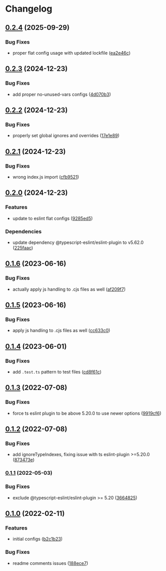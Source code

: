 # Changelog

## [0.2.4](https://github.com/V-ed/eslint-config/compare/eslint-config-v0.2.3...eslint-config-v0.2.4) (2025-09-29)


### Bug Fixes

* proper flat config usage with updated lockfile ([ea2e46c](https://github.com/V-ed/eslint-config/commit/ea2e46cf448963622722076d6d7687b1000d2706))

## [0.2.3](https://github.com/V-ed/eslint-config/compare/eslint-config-v0.2.2...eslint-config-v0.2.3) (2024-12-23)


### Bug Fixes

* add proper no-unused-vars configs ([4d070b3](https://github.com/V-ed/eslint-config/commit/4d070b3284b77ebaeccf54dae9674a9a1263bc87))

## [0.2.2](https://github.com/V-ed/eslint-config/compare/eslint-config-v0.2.1...eslint-config-v0.2.2) (2024-12-23)


### Bug Fixes

* properly set global ignores and overrides ([17e1e89](https://github.com/V-ed/eslint-config/commit/17e1e89707377d90173ee6c78e3a4c2771c60884))

## [0.2.1](https://github.com/V-ed/eslint-config/compare/eslint-config-v0.2.0...eslint-config-v0.2.1) (2024-12-23)


### Bug Fixes

* wrong index.js import ([cfb9521](https://github.com/V-ed/eslint-config/commit/cfb9521fb5aa7183546519185291f761306b00bd))

## [0.2.0](https://github.com/V-ed/eslint-config/compare/eslint-config-v0.1.6...eslint-config-v0.2.0) (2024-12-23)


### Features

* update to eslint flat configs ([9285ed5](https://github.com/V-ed/eslint-config/commit/9285ed54b8032c86bb0888f0cff748479a94fc6c))


### Dependencies

* update dependency @typescript-eslint/eslint-plugin to v5.62.0 ([225faac](https://github.com/V-ed/eslint-config/commit/225faac3c5d36389e67d005a2f49e6bdbddf0a4a))

## [0.1.6](https://github.com/V-ed/eslint-config/compare/eslint-config-v0.1.5...eslint-config-v0.1.6) (2023-06-16)


### Bug Fixes

* actually apply js handling to .cjs files as well ([af209f7](https://github.com/V-ed/eslint-config/commit/af209f7ad8fe48c8c9fe4cf3814b5d516f1db2c9))

## [0.1.5](https://github.com/V-ed/eslint-config/compare/eslint-config-v0.1.4...eslint-config-v0.1.5) (2023-06-16)


### Bug Fixes

* apply js handling to .cjs files as well ([cc633c0](https://github.com/V-ed/eslint-config/commit/cc633c0cf29d4c96a2a444b69e9a3c4ea98868ad))

## [0.1.4](https://github.com/V-ed/eslint-config/compare/eslint-config-v0.1.3...eslint-config-v0.1.4) (2023-06-01)


### Bug Fixes

* add `.test.ts` pattern to test files ([cd8f61c](https://github.com/V-ed/eslint-config/commit/cd8f61cb1bb047d81155ca37306106d33a123c73))

## [0.1.3](https://github.com/V-ed/eslint-config/compare/eslint-config-v0.1.2...eslint-config-v0.1.3) (2022-07-08)


### Bug Fixes

* force ts eslint plugin to be above 5.20.0 to use newer options ([9919cf6](https://github.com/V-ed/eslint-config/commit/9919cf6699aae3e66fdc30ed3c537e30edeca55a))

## [0.1.2](https://github.com/V-ed/eslint-config/compare/eslint-config-v0.1.1...eslint-config-v0.1.2) (2022-07-08)


### Bug Fixes

* add ignoreTypeIndexes, fixing issue with ts eslint-plugin >=5.20.0 ([873473e](https://github.com/V-ed/eslint-config/commit/873473e8a9e295295c4146d69f41e930c11fc6bd))

### [0.1.1](https://github.com/V-ed/eslint-config/compare/eslint-config-v0.1.0...eslint-config-v0.1.1) (2022-05-03)


### Bug Fixes

* exclude @typescript-eslint/eslint-plugin >= 5.20 ([3664825](https://github.com/V-ed/eslint-config/commit/3664825e84ab0af2b4638f347121e845c9bccfbc))

## [0.1.0](https://github.com/V-ed/eslint-config/compare/eslint-config-v0.0.1...eslint-config-v0.1.0) (2022-02-11)


### Features

* initial configs ([b2c1b23](https://github.com/V-ed/eslint-config/commit/b2c1b23a9b7657362cbee7c7d5c3c7cbfa0f9901))


### Bug Fixes

* readme comments issues ([188ece7](https://github.com/V-ed/eslint-config/commit/188ece73c8b723853a95fa400b76c288b47f32ed))
